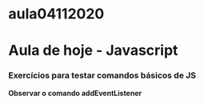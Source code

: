 # aula04112020

# Aula de hoje - Javascript 
### Exercícios para testar comandos básicos de JS

**Observar o comando addEventListener**
